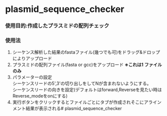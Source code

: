 # plasmid_sequence_checker

### 使用目的:作成したプラスミドの配列チェック 
### 使用法 
1. シーケンス解析した結果のfastaファイル(幾つでも可)をドラッグ&ドロップによりアップロード
2. プラスミドの配列ファイル(fasta or gcc)をアップロード **※これは1 ファイルのみ**
3. パラメーターの設定<br>
   シーケンスリードの5',3'の切り出しをしてNが含まれないようにする。<br>
   シーケンスリードの向きを設定(デフォルトはforward,Reverseを見たい時はReverse_modeをonにする)
4. 実行ボタンをクリックするとファイルごとにタブが作成されそこにアラインメント結果が表示される# plasmid_sequence_checker

